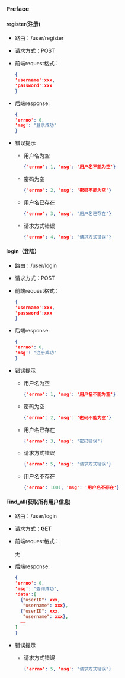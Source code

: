 ### Preface

#### register(注册)

- 路由：/user/register

- 请求方式：POST

- 前端request格式：

  ```json
  {
  'username':xxx,
  'password':xxx
  }
  ```

- 后端response:

  ```json
  {
  'errno': 0, 
  'msg': "登录成功"
  }
  ```

- 错误提示

  - 用户名为空

    ```json
    {'errno': 1, 'msg': '用户名不能为空'}
    ```

  - 密码为空

    ```json
    {'errno': 2, 'msg': '密码不能为空'}
    ```

  - 用户名已存在

    ```json
    {'errno': 3, 'msg': "用户名已存在"}
    ```

  - 请求方式错误

    ```json
    {'errno': 4, 'msg': "请求方式错误"}
    ```

#### login（登陆）

- 路由：/user/login

- 请求方式：POST

- 前端request格式：

  ```json
  {
  'username':xxx,
  'password':xxx
  }
  ```

- 后端response:

  ```json
  {
  'errno': 0, 
  'msg': "注册成功"
  }
  ```

- 错误提示

  - 用户名为空

    ```json
    {'errno': 1, 'msg': '用户名不能为空'}
    ```

  - 密码为空

    ```json
    {'errno': 2, 'msg': '密码不能为空'}
    ```

  - 用户名已存在

    ```json
    {'errno': 3, 'msg': "密码错误"}
    ```

  - 请求方式错误

    ```json
    {'errno': 5, 'msg': "请求方式错误"}
    ```

  - 用户名不存在

    ```json
    {'errno': 1001, 'msg': '用户名不存在'}
    ```

#### Find_all(获取所有用户信息)

- 路由：/user/login

- 请求方式：**GET**

- 前端request格式：

  无

- 后端response:

  ```json
  {
  'errno': 0, 
  'msg': "查询成功",
  'data':[
    {"userID": xxx,
  	 "username": xxx},
    {"userID": xxx,
  	 "username": xxx},
    ……
  ]
  }
  ```

- 错误提示

  - 请求方式错误

    ```json
    {'errno': 5, 'msg': "请求方式错误"}
    ```

  

#### 

